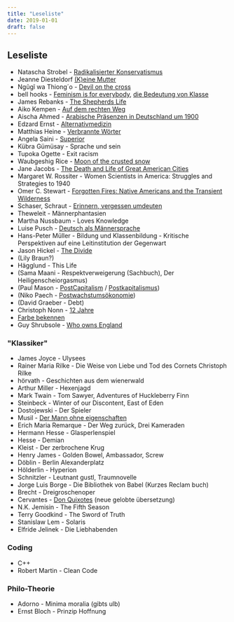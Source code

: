 ```yaml
---
title: "Leseliste"
date: 2019-01-01
draft: false
---
```



## Leseliste

- Natascha Strobel - [Radikalisierter Konservatismus](https://www.suhrkamp.de/buch/natascha-strobl-radikalisierter-konservatismus-t-9783518127827)
- Jeanne Diesteldorf [(K)eine Mutter](https://www.kiwi-verlag.de/buch/jeanne-diesteldorf-k-eine-mutter-9783462002102)
- Ngũgĩ wa Thiong´o - [Devil on the cross](https://www.buecher.de/shop/englische-buecher/devil-on-the-cross/ngugi-wa-thiongo/products_products/detail/prod_id/39743482/)
- bell hooks - [Feminism is for everybody](https://www.amazon.de/FEMINISM-EVERYBODY-Passionate-bell-hooks/dp/0745317332), [die Bedeutung von Klasse](https://www.unrast-verlag.de/vorankuendigungen/die-bedeutung-von-klasse-detail)
- James Rebanks - [The Shepherds Life](https://www.buecher.de/shop/wirtschaft/the-shepherds-life/rebanks-james/products_products/detail/prod_id/43852434/)
- Aiko Kempen - [Auf dem rechten Weg](https://europa-verlag.com/Buecher/6565/AufdemrechtenWeg.html)
- Aischa Ahmed - [Arabische Präsenzen in Deutschland um 1900](https://www.transcript-verlag.de/978-3-8376-5411-0/arabische-praesenzen-in-deutschland-um-1900/)
- Edzard Ernst - [Alternativmedizin](https://www.gu.de/produkte/koerper-geist-seele/alternativ-heilen/alternativmedizin-was-hilft-was-schadet-ernst-2021/)
- Matthias Heine - [Verbrannte Wörter](https://shop.duden.de/products/verbrannte-worter)
- Angela Saini - [Superior](https://www.buecher.de/shop/allgemein/superior/saini-angela/products_products/detail/prod_id/58277334/)
- Kübra Gümüsay - Sprache und sein
- Tupoka Ogette - Exit racism
- Waubgeshig Rice - [Moon of the crusted snow](https://www.buecher.de/shop/englische-buecher/moon-of-the-crusted-snow/rice-waubgeshig/products_products/detail/prod_id/50911476/)
- Jane Jacobs - [The Death and Life of Great American Cities](https://www.buecher.de/shop/kunst--architektur/the-death-and-life-of-great-american-cities/jacobs-jane/products_products/detail/prod_id/21327687/)
- Margaret W. Rossiter - Women Scientists in America: Struggles and Strategies to 1940
- Omer C. Stewart - [Forgotten Fires: Native Americans and the Transient Wilderness](https://www.buecher.de/shop/nordamerika/forgotten-fires/stewart-omer-c-/products_products/detail/prod_id/25855207/)
- Schaser, Schraut - [Erinnern, vergessen umdeuten](https://www.campus.de/buecher-campus-verlag/wissenschaft/geschichte/erinnern_vergessen_umdeuten-15357.html)
- Theweleit - Männerphantasien
- Martha Nussbaum - Loves Knowledge
- Luise Pusch - [Deutsch als Männersprache](https://www.suhrkamp.de/buch/luise-f-pusch-das-deutsche-als-maennersprache-t-9783518384152)
- Hans-Peter Müller - Bildung und Klassenbildung - Kritische Perspektiven auf eine Leitinstitution der Gegenwart
- Jason Hickel - [The Divide](https://www.buecher.de/shop/englische-buecher/the-divide/hickel-jason/products_products/detail/prod_id/50260456/)
- (Lily Braun?)
- Hägglund - This Life
- (Sama Maani - Respektverweigerung (Sachbuch), Der Heiligenscheiorgasmus)
- (Paul Mason - [PostCapitalism](https://www.amazon.de/PostCapitalism-Guide-Future-Paul-Mason/dp/0141975296) / [Postkapitalismus](https://www.suhrkamp.de/buch/paul-mason-postkapitalismus-t-9783518425398))
- (Niko Paech - [Postwachstumsökonomie](https://www.oekom.de/buch/befreiung-vom-ueberfluss-9783865811813))
- (David Graeber - Debt)
- Christoph Nonn - [12 Jahre](https://www.chbeck.de/nonn-12-tage-halbes-jahrhundert/product/30934879)
- [Farbe bekennen](https://orlanda.de/book/may-ayim-katharina-oguntoye-dagmar-schultz-hg-farbe-bekennen-afro-deutsche-frauen-auf-den-spuren-ihrer-geschichte)
- Guy Shrubsole - [Who owns England](https://www.osiander.de/shop/home/artikeldetails/ID144255308.html)

### "Klassiker"
- James Joyce - Ulysees
- Rainer Maria Rilke - Die Weise von Liebe und Tod des Cornets Christoph Rilke
- hörvath - Geschichten aus dem wienerwald
- Arthur Miller - Hexenjagd
- Mark Twain - Tom Sawyer, Adventures of Huckleberry Finn
- Steinbeck - Winter of our Discontent, East of Eden
- Dostojewski - Der Spieler
- Musil - [Der Mann ohne eigenschaften](https://www.osiander.de/shop/home/artikeldetails/ID140705831.html)
- Erich Maria Remarque - Der Weg zurück, Drei Kameraden
- Hermann Hesse - Glasperlenspiel
- Hesse - Demian
- Kleist - Der zerbrochene Krug
- Henry James - Golden Bowel, Ambassador, Screw
- Döblin - Berlin Alexanderplatz
- Hölderlin - Hyperion
- Schnitzler - Leutnant gustl, Traumnovelle
- Jorge Luis Borge - Die Bibliothek von Babel (Kurzes Reclam buch)
- Brecht - Dreigroschenoper
- Cervantes - [Don Quixotes](https://www.buecher.de/shop/cervantes-miguel-de/don-quijote-von-der-mancha-teil-1-und-2/cervantes-saavedra-miguel-de/products_products/detail/prod_id/42639664/) (neue gelobte übersetzung)
- N.K. Jemisin - The Fifth Season
- Terry Goodkind - The Sword of Truth
- Stanislaw Lem - Solaris
- Elfride Jelinek - Die Liebhabenden

### Coding
- C++
- Robert Martin - Clean Code

### Philo-Theorie
- Adorno - Minima moralia (gibts ulb)
- Ernst Bloch - Prinzip Hoffnung
